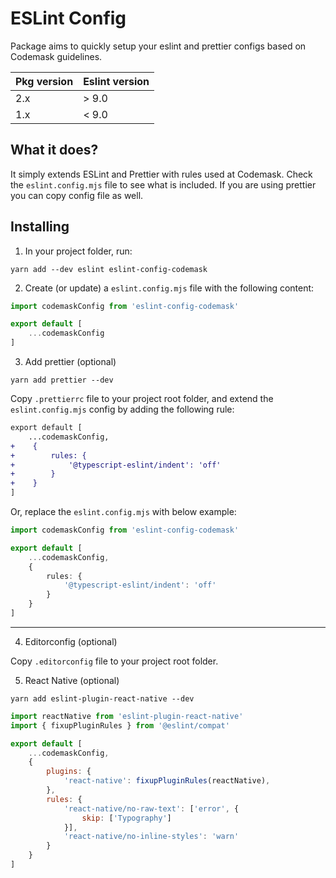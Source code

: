 # ESLint Config

Package aims to quickly setup your eslint and prettier configs based on Codemask guidelines.

|Pkg version| Eslint version |
|---|---------|
| 2.x | \> 9.0  |
| 1.x | < 9.0   |


## What it does?

It simply extends ESLint and Prettier with rules used at Codemask. Check the `eslint.config.mjs` file to see what is included. If you are using prettier you can copy config file as well.

## Installing

1. In your project folder, run:

```
yarn add --dev eslint eslint-config-codemask
```

2. Create (or update) a `eslint.config.mjs` file with the following content:

```js
import codemaskConfig from 'eslint-config-codemask'

export default [
    ...codemaskConfig
]
```

3. Add prettier (optional)

```shell
yarn add prettier --dev
```

Copy `.prettierrc` file to your project root folder, and extend the `eslint.config.mjs` config by adding the following rule:

```diff
export default [
    ...codemaskConfig,
+    {
+        rules: {
+            '@typescript-eslint/indent': 'off'
+        }
+    }
]
```

Or, replace the `eslint.config.mjs` with below example:

```ts
import codemaskConfig from 'eslint-config-codemask'

export default [
    ...codemaskConfig,
    {
        rules: {
            '@typescript-eslint/indent': 'off'
        }
    }
]
```
---

4. Editorconfig (optional)

Copy `.editorconfig` file to your project root folder.

5. React Native (optional)

```
yarn add eslint-plugin-react-native --dev
```

```js
import reactNative from 'eslint-plugin-react-native'
import { fixupPluginRules } from '@eslint/compat'

export default [
    ...codemaskConfig,
    {
        plugins: {
            'react-native': fixupPluginRules(reactNative),
        },
        rules: {
            'react-native/no-raw-text': ['error', {
                skip: ['Typography']
            }],
            'react-native/no-inline-styles': 'warn'
        }
    }
]
```
